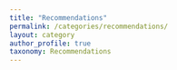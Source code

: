 ```yaml
---
title: "Recommendations"
permalink: /categories/recommendations/
layout: category
author_profile: true
taxonomy: Recommendations
---
```

